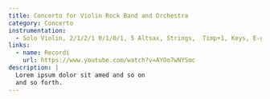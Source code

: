 ```yaml
---
title: Concerto for Violin Rock Band and Orchestra
category: Concerto
instrumentation:
  - Solo Violin, 2/1/2/1 0/1/0/1, 5 Altsax, Strings,  Timp+1, Keys, E-guit, E-bass, Dr
links:
  - name: Recordi
    url: https://www.youtube.com/watch?v=AYOo7wNYSmc
description: |
  Lorem ipsum dolor sit amed and so on
  and so forth.
---
```


